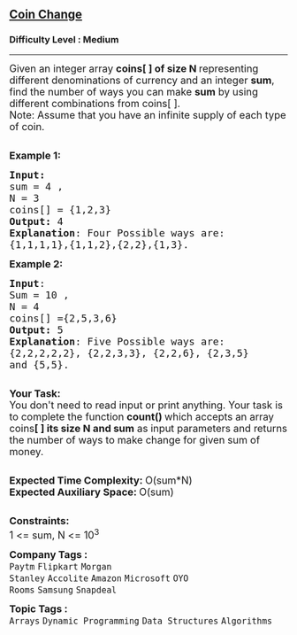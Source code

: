 <h2><a href="https://practice.geeksforgeeks.org/problems/coin-change2448/1?utm_source=gfg&utm_medium=article&utm_campaign=bottom_sticky_on_article">Coin Change</a></h2><h3>Difficulty Level : Medium</h3><hr><div class="problems_problem_content__Xm_eO"><p><span style="font-size:18px">Given an integer&nbsp;array <strong>coins[ ] of size N&nbsp;</strong>representing different denominations of currency and an integer <strong>sum</strong>, find the number of ways you can make <strong>sum</strong> by using different combinations from coins[ ]. &nbsp;<br>
Note: Assume that you have an infinite supply of each type of coin.&nbsp; </span></p>

<p><br>
<span style="font-size:18px"><strong>Example 1:</strong></span></p>

<pre><span style="font-size:18px"><strong>Input:</strong>
sum = 4 , 
N = 3
coins[] = {1,2,3}
<strong>Output:</strong> 4
<strong>Explanation</strong>: Four Possible ways are:
{1,1,1,1},{1,1,2},{2,2},{1,3}.</span>
</pre>

<p><span style="font-size:18px"><strong>Example 2:</strong></span></p>

<pre><span style="font-size:18px"><strong>Input</strong>:
Sum = 10 , 
N = 4
coins[] ={2,5,3,6}
<strong>Output:</strong> 5
<strong>Explanation</strong>: Five Possible ways are:
{2,2,2,2,2}, {2,2,3,3}, {2,2,6}, {2,3,5} 
and {5,5}.
</span></pre>

<p><br>
<span style="font-size:18px"><strong>Your Task:</strong><br>
You don't need to read input or print anything. Your task is to complete the function&nbsp;<strong>count()&nbsp;</strong>which accepts an array coins<strong>[ ] its size N&nbsp;and sum</strong>&nbsp;as input parameters and returns the number of ways to make change for given sum of money.&nbsp;</span></p>

<p><br>
<span style="font-size:18px"><strong>Expected Time Complexity:&nbsp;</strong>O(sum*N)<br>
<strong>Expected Auxiliary Space:&nbsp;</strong>O(sum)</span></p>

<p><br>
<span style="font-size:18px"><strong>Constraints:</strong><br>
1 &lt;= sum, N&nbsp;&lt;= 10<sup>3</sup></span></p>
</div><p><span style=font-size:18px><strong>Company Tags : </strong><br><code>Paytm</code>&nbsp;<code>Flipkart</code>&nbsp;<code>Morgan Stanley</code>&nbsp;<code>Accolite</code>&nbsp;<code>Amazon</code>&nbsp;<code>Microsoft</code>&nbsp;<code>OYO Rooms</code>&nbsp;<code>Samsung</code>&nbsp;<code>Snapdeal</code>&nbsp;<br><p><span style=font-size:18px><strong>Topic Tags : </strong><br><code>Arrays</code>&nbsp;<code>Dynamic Programming</code>&nbsp;<code>Data Structures</code>&nbsp;<code>Algorithms</code>&nbsp;